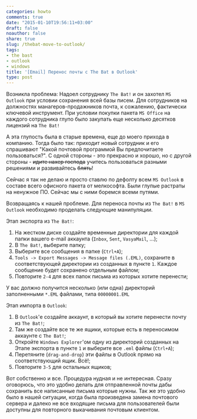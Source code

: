 ```yaml
---
categories: howto
comments: true
date: "2015-01-10T19:56:11+03:00"
draft: false
noauthor: false
share: true
slug: /thebat-move-to-outlook/
tags:
- the bast
- outlook
- windows
title: '[Email] Перенос почты с The Bat в Outlook'
type: post
---
```


Возникла проблема: Надоел сотруднику `The Bat!` и он захотел `MS Outlook` при условии сохранения всей базы писем. Для сотрудников на должностях манагеров-продажников почта, к сожалению, фактически ключевой инструмент. При условии покупки пакета `MS Office` на каждого сотрудника глупо было закупать еще несколько десятков лицензий на `The Bat!`

А эта глупость была в старые времена, еще до моего прихода в компанию. Тогда было так: приходит новый сотрудник и его спрашивают "Какой почтовой программой Вы предпочитаете пользоваться?". С одной стороны - это прекрасно и хорошо, но с другой стороны - ~~идите нахер господа~~ учитесь пользоваться разными решениями и развивайтесь ~~блять~~! 

Сейчас я так не делаю и просто ставлю по дефолту всем `MS Outlook` в составе всего офисного пакета от мелкософта. Были глупые растраты на ненужное ПО. Сейчас мы с ними боремся всеми путями.

Возвращаясь к нашей проблеме. Для переноса почты из `The Bat!` в `MS Outlook` необходимо проделать следующие манипуляции.

Этап экспорта из `The Bat!`:

1.  На жестком диске создайте временные директории для каждой папки вашего e-mail аккаунта (`Inbox`, `Sent`, `VasyaMail`, ...);
2.  В `The Bat!`, выберите папку;
3.  Выберите все сообщения в папке (`Ctrl+A`);
4.  `Tools -> Export Messages -> Message files (.EML)`, сохраните в соответствующей директории из созданных в пункте `1`. Каждое сообщение будет сохранено отдельным файлом;
5.  Повторите `2-4` для всех папок письма из которых хотите перенести;

У вас должно получится несколько (или одна) директорий заполненными `*.EML` файлами, типа `00000001.EML`

Этап импорта в `Outlook`:

1.  В `Outlook`'е создайте аккаунт, в который вы хотите перенести почту из `The Bat!`;
2.  Там же создайте все те же ящики, которые есть в переносимом аккаунте с `The Bat!`;
3.  Откройте `Windows Explorer`'ом одну из директорий созданных на Этапе экспорта в пункте `1` и выберите все `.eml` файлы (`Ctrl+A`);
4.  Перетяните (`drag-and-drop`) эти файлы в Outlook прямо на соответствующий ящик. Всё!;
5.  Повторите `3-5` для остальных ящиков;

Вот собственно и все. Процедура нудная и не интересная. Сразу оговорюсь, что это удобно делать для отправленной почты дабы сохранить все написанные письма которые нужны. Так же это удобно было в нашей ситуации, когда была произведена замена почтового сервера и далеко не все входящие письма для пользователей были доступны для повторного выкачивания почтовым клиентом.
